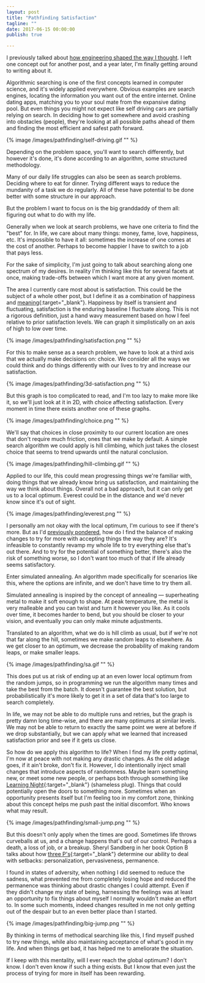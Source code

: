 ```yaml
---
layout: post
title: "Pathfinding Satisfaction"
tagline: ""
date: 2017-06-15 00:00:00
publish: true

---
```


I previously talked about [how engineering shaped the way I 
thought](/blog/engineers-mindset-for-life). I left one concept out for another 
post, and a year later, I'm finally getting around to writing about it.

Algorithmic searching is one of the first concepts learned in computer science, 
and it's widely applied everywhere. Obvious examples are search engines, 
locating the information you want out of the entire internet. Online dating 
apps, matching you to your soul mate from the expansive dating pool. But even 
things you might not expect like self driving cars are partially relying on 
search. In deciding how to get somewhere and avoid crashing into obstacles 
(people), they're looking at all possible paths ahead of them and finding the 
most efficient and safest path forward.

{% image /images/pathfinding/self-driving.gif "" %}

Depending on the problem space, you'll want to search differently, but however 
it's done, it's done according to an algorithm, some structured methodology.

Many of our daily life struggles can also be seen as search problems. Deciding 
where to eat for dinner. Trying different ways to reduce the mundanity of a task 
we do regularly. All of these have potential to be done better with some 
structure in our approach.

But the problem I want to focus on is the big granddaddy of them all: figuring 
out what to do with my life.

Generally when we look at search problems, we have one criteria to find the 
"best" for. In life, we care about many things: money, fame, love, happiness, 
etc. It's impossible to have it all: sometimes the increase of one comes at the 
cost of another. Perhaps to become happier I have to switch to a job that pays 
less.

For the sake of simplicity, I'm just going to talk about searching along one 
spectrum of my desires. In reality I'm thinking like this for several facets at 
once, making trade-offs between which I want more at any given moment.

The area I currently care most about is satisfaction. This could be the subject 
of a whole other post, but I define it as a combination of happiness and 
[meaning](http://www.theatlantic.com/health/archive/2013/01/theres-more-to-life-than-being-happy/266805/){:target="_blank"}. 
Happiness by itself is transient and fluctuating, satisfaction is the enduring 
baseline I fluctuate along. This is not a rigorous definition, just a hand wavy 
measurement based on how I feel relative to prior satisfaction levels. We can 
graph it simplistically on an axis of high to low over time.

{% image /images/pathfinding/satisfaction.png "" %}

For this to make sense as a search problem, we have to look at a third axis that 
we actually make decisions on: choice. We consider all the ways we could think 
and do things differently with our lives to try and increase our satisfaction.

{% image /images/pathfinding/3d-satisfaction.png "" %}

But this graph is too complicated to read, and I'm too lazy to make more like 
it, so we'll just look at it in 2D, with choice affecting satisfaction. Every 
moment in time there exists another one of these graphs.

{% image /images/pathfinding/choice.png "" %}

We'll say that choices in close proximity to our current location are ones that 
don't require much friction, ones that we make by default. A simple search 
algorithm we could apply is hill climbing, which just takes the closest choice 
that seems to trend upwards until the natural conclusion.

{% image /images/pathfinding/hill-climbing.gif "" %}

Applied to our life, this could mean progressing things we're familiar with, 
doing things that we already know bring us satisfaction, and maintaining the way 
we think about things. Overall not a bad approach, but it can only get us to a 
local optimum. Everest could be in the distance and we'd never know since it's 
out of sight.

{% image /images/pathfinding/everest.png "" %}

I personally am not okay with the local optimum, I'm curious to see if there's 
more. But as I'd [previously pondered](/blog/imperfection), how do I find the 
balance of making changes to try for more with accepting things the way they 
are?  It's infeasible to constantly revamp my whole life to try everything else 
that's out there. And to try for the potential of something better, there's also 
the risk of something worse, so I don't want too much of that if life already 
seems satisfactory.

Enter simulated annealing. An algorithm made specifically for scenarios like 
this, where the options are infinite, and we don't have time to try them all.

Simulated annealing is inspired by the concept of annealing &mdash; superheating 
metal to make it soft enough to shape. At peak temperature, the metal is very 
malleable and you can twist and turn it however you like. As it cools over time, 
it becomes harder to bend, but you should be closer to your vision, and 
eventually you can only make minute adjustments.

Translated to an algorithm, what we do is hill climb as usual, but if we're not 
that far along the hill, sometimes we make random leaps to elsewhere. As we get 
closer to an optimum, we decrease the probability of making random leaps, or 
make smaller leaps.

{% image /images/pathfinding/sa.gif "" %}

This does put us at risk of ending up at an even lower local optimum from the 
random jumps, so in programming we run the algorithm many times and take the 
best from the batch. It doesn't guarantee the best solution, but 
probabilistically it's more likely to get it in a set of data that's too large 
to search completely.

In life, we may not be able to do multiple runs and retries, but the graph is 
pretty damn long time-wise, and there are many optimums at similar levels. We 
may not be able to return to exactly the same point we were at before if we drop 
substantially, but we can apply what we learned that increased satisfaction 
prior and see if it gets us close.

So how do we apply this algorithm to life? When I find my life pretty optimal, 
I'm now at peace with not making any drastic changes. As the old adage goes, if 
it ain't broke, don't fix it. However, I do intentionally inject small changes 
that introduce aspects of randomness. Maybe learn something new, or meet some 
new people, or perhaps both through something like [Learning 
Night](http://learningnight.com/){:target="_blank"} (shameless plug). Things 
that could potentially open the doors to something more. Sometimes when an 
opportunity presents itself but I'm feeling too in my comfort zone, thinking 
about this concept helps me push past the initial discomfort. Who knows what may 
result.

{% image /images/pathfinding/small-jump.png "" %}

But this doesn't only apply when the times are good. Sometimes life throws 
curveballs at us, and a change happens that's out of our control. Perhaps a 
death, a loss of job, or a breakup.  Sheryl Sandberg in her book Option B talks 
about how [three 
P's](http://www.businessinsider.com/sheryl-sandberg-martin-seligmans-3-ps-helped-me-cope-with-my-husbands-death-2016-5){:target="_blank"} 
determine our ability to deal with setbacks: personalization, pervasiveness, 
permanence.

I found in states of adversity, when nothing I did seemed to reduce the sadness, 
what prevented me from completely losing hope and reduced the permanence was 
thinking about drastic changes I could attempt. Even if they didn't change my 
state of being, harnessing the feelings was at least an opportunity to fix 
things about myself I normally wouldn't make an effort to. In some such moments, 
indeed changes resulted in me not only getting out of the despair but to an even 
better place than I started.

{% image /images/pathfinding/big-jump.png "" %}

By thinking in terms of methodical searching like this, I find myself pushed to 
try new things, while also maintaining acceptance of what's good in my life. And 
when things get bad, it has helped me to ameliorate the situation.

If I keep with this mentality, will I ever reach the global optimum? I don't 
know. I don't even know if such a thing exists. But I know that even just the 
process of trying for more in itself has been rewarding.


